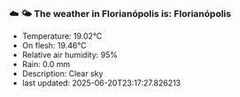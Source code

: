 ### ☁️ 🌤️  The weather in Florianópolis is: Florianópolis

- Temperature: 19.02°C
- On flesh: 19.46°C
- Relative air humidity: 95%
- Rain: 0.0 mm
- Description: Clear sky
- last updated: 2025-06-20T23:17:27.826213
